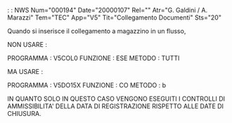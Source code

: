  :  : NWS Num="000194" Date="20000107" Rel="" Atr="G. Galdini / A. Marazzi" Tem="TEC" App="V5" Tit="Collegamento Documenti" Sts="20"

Quando si inserisce il collegamento a magazzino in un flusso,

NON USARE : 

   PROGRAMMA :  V5COL0
   FUNZIONE :  ESE
   METODO :  TUTTI

MA USARE : 

   PROGRAMMA :  V5DO15X
   FUNZIONE :  CO
   METODO :  b

IN QUANTO SOLO IN QUESTO CASO VENGONO ESEGUITI I CONTROLLI DI AMMISSIBILITA' DELLA DATA DI REGISTRAZIONE RISPETTO ALLE DATE DI CHIUSURA.


